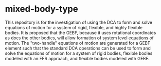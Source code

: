 mixed-body-type
========

This repository is for the investigation of using the DCA to form and solve equations of motion for a system of rigid, flexible, and highly flexible bodies.  It is proposed that the GEBF, because it uses rotational coordinates as does the other bodies, will allow formation of system level equations of motion.  The "two-handle" equations of motion are generated for a GEBF element such that the standard DCA operations can be used to form and solve the equations of motion for a system of rigid bodies, flexible bodies modeled with an FFR approach, and flexible bodies modeled with GEBF. 
